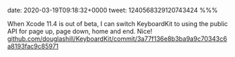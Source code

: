 date: 2020-03-19T09:18:32+0000
tweet: 1240568329120743424
%%%

When Xcode 11.4 is out of beta, I can switch KeyboardKit to using the public API for page up, page down, home and end. Nice! [github.com/douglashill/KeyboardKit/commit/3a77f136e8b3ba9a9c70343c6a8193fac9c85971](https://github.com/douglashill/KeyboardKit/commit/3a77f136e8b3ba9a9c70343c6a8193fac9c85971)
